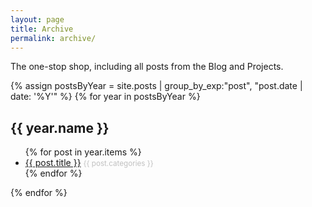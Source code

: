 ```yaml
---
layout: page
title: Archive
permalink: archive/
---
```


The one-stop shop, including all posts from the Blog and Projects.

<div>
{% assign postsByYear = site.posts | group_by_exp:"post", "post.date | date: '%Y'" %}
{% for year in postsByYear %}
  <h2>{{ year.name }}</h2>
    <ul>
      {% for post in year.items %}
        <li><a href="{{ post.url }}">{{ post.title }}</a> <small style="color: #c0c0c0">{{ post.categories }}</small></li>
      {% endfor %}
    </ul>
{% endfor %}
</div>
